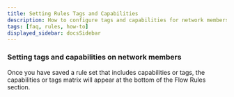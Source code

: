 ```yaml
---
title: Setting Rules Tags and Capabilities
description: How to configure tags and capabilities for network members in ZeroTier rules
tags: [faq, rules, how-to]
displayed_sidebar: docsSidebar
---
```


### Setting tags and capabilities on network members

Once you have saved a rule set that includes capabilities or tags, the capabilities or tags matrix will appear at the bottom of the Flow Rules section.
